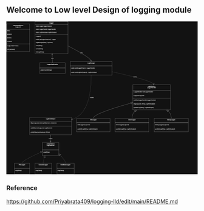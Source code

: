## Welcome to Low level Design of logging module

![Alt text](./logger_lld.drawio.png)



### Reference
https://github.com/Priyabrata409/logging-lld/edit/main/README.md
